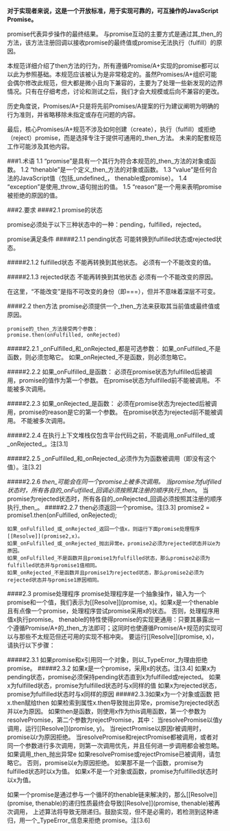 **对于实现者来说，这是一个开放标准，用于实现可靠的，可互操作的JavaScript Promise。**

promise代表异步操作的最终结果。 与promise互动的主要方式是通过其_then_的方法，该方法注册回调以接收promise的最终值或promise无法执行（fulfill）的原因。

本规范详细介绍了then方法的行为，所有遵循Promise/A+实现的promise都可以以此为参照基础。本规范应该被认为是非常稳定的。虽然Promises/A+组织可能会偶尔修改此规范，但大都是微小且向下兼容的，主要为了处理一些新发现的边界情况。只有在仔细考虑，讨论和测试之后，我们才会大规模或后向不兼容的更改。

历史角度说，Promises/A+只是将先前Promises/A提案的行为建议阐明为明确的行为准则，并省略移除未指定或存在问题的内容。

最后，核心Promises/A+规范不涉及如何创建（create），执行（fulfill）或拒绝（reject）promise，而是选择专注于提供可通用的_then_方法。 未来的配套规范工作可能涉及其他内容。

###1.术语
1.1 “promise”是具有一个其行为符合本规范的_then_方法的对象或函数。
1.2 “thenable”是一个定义_then_方法的对象或函数。
1.3 “value”是任何合法的JavaScript值（包括_undefined_， thenable或promise）。
1.4 “exception”是使用_throw_语句抛出的值。
1.5 “reason”是一个用来表明promise被拒绝的原因的值。

###2.要求
####2.1 promise的状态

promise必须处于以下三种状态中的一种：pending，fulfilled，rejected。

promise满足条件
#####2.1.1 pending状态
    可能转换到fulfilled状态或rejected状态。

#####2.1.2 fulfilled状态
    不能再转换到其他状态。
    必须有一个不能改变的值。

#####2.1.3 rejected状态
    不能再转换到其他状态
    必须有一个不能改变的原因。

在这里，“不能改变”是指不可改变的身份（即===），但并不意味着深层不可变。

####2.2 then方法
    promise必须提供一个_then_方法来获取其当前值或最终值或原因。

    promise的_then_方法接受两个参数：
    promise.then(onFulfilled, onRejected)

#####2.2.1 _onFulfilled_和_onRejected_都是可选参数：
    如果_onFulfilled_不是函数，则必须忽略它。
    如果_onRejected_不是函数，则必须忽略它。

#####2.2.2 如果_onFulfilled_是函数：
    必须在promise状态为fulfilled后被调用，promise的值作为第一个参数。
    在promise状态为fulfilled前不能被调用。
    不能被多次调用。

#####2.2.3 如果_onRejected_是函数：
    必须在promise状态为rejected后被调用，promise的reason是它的第一个参数。
    在promise状态为rejected前不能被调用。
    不能被多次调用。

#####2.2.4 在执行上下文堆栈仅包含平台代码之前，不能调用_onFulfilled_或_onRejected_。注[3.1]

#####2.2.5 _onFulfilled_和_onRejected_必须作为为函数被调用（即没有这个值）。注[3.2]

#####2.2.6 _then_可能会在同一个promise上被多次调用。
    当promise为fulfilled状态时，所有各自的_onFulfilled_回调必须按照其注册的顺序执行_then_。
    当promise为rejected状态时，所有各自的_onRejected_回调必须按照其注册的顺序执行_then_。
#####2.2.7 then必须返回一个promise。注[3.3]
    promise2 = promise1.then(onFulfilled, onRejected);

    如果_onFulfilled_或_onRejected_返回一个值x，则运行下面promise处理程序 [[Resolve]](promise2,x)。
    如果_onFulfilled_或_onRejected_抛出异常e，promise2必须为rejected状态并以e为原因。
    如果_onFulfilled_不是函数并且promise1为fulfilled状态，那么promise2必须为fulfilled状态并与promise1值相同。
    如果_onRejected_不是函数并且promise1为rejected状态，那么promise2必须为rejected状态并与promise1原因相同。

####2.3 promise处理程序
    promise处理程序是一个抽象操作，输入为一个promise和一个值，我们表示为[[Resolve]](promise, x)。如果x是一个thenable且有点像一个promise，处理程序尝试promise采用x的状态。 否则，处理程序用值x执行promise。
    thenable的特性使得promise的实现更通用：只要其暴露出一个遵循Promise/A+的_then_方法即可；这同时也使遵循Promise/A+规范的实现可以与那些不太规范但还可用的实现不相冲突。
    要运行[[Resolve]](promise, x)，请执行以下步骤：

#####2.3.1 如果promise和x引用同一个对象，则以_TypeError_为理由拒绝promise。
#####2.3.2 如果x是一个promise，采用x的状态。注[3.4]
    如果x为pending状态，promise必须保持pending状态直到x为fulfilled或rejected。
    如果x为fulfilled状态，promise为fulfilled状态时与x同样的值
    如果x为rejected状态，promise为fulfilled状态时与x同样的原因
#####2.3.3如果x为一个对象或函数
    把x.then赋给then
    如果检索到属性x.then导致抛出异常e，promise为rejected状态并以e为原因。
    如果then是函数，则使用x作为this调用函数，第一个参数为resolvePromise，第二个参数为rejectPromise，其中：
        当resolvePromise以值y调用，运行[[Resolve]](promise, y)。
        当rejectPromise以原因r被调用时，promise以r为原因拒绝。
        当resolvePromise和rejectPromise都被调用，或者对同一个参数进行多次调用，则第一次调用优先，并且任何进一步调用都会被忽略。
        如果调用_then_抛出异常e
            如果resolvePromise或rejectPromise已被调用，请忽略它。
            否则，promise以e为原因拒绝。
        如果那不是一个函数，promise为fulfilled状态时以x为值。
    如果x不是一个对象或函数，promise为fulfilled状态时以x为值。

如果一个promise是通过参与一个循环的thenable链来解决的，那么[[Resolve]](promise, thenable)的递归性质最终会导致[[Resolve]](promise, thenable)被再次调用， 上述算法将导致无限递归。鼓励实现，但不是必需的，若检测到这种递归，用一个_TypeError_信息来拒绝 promise。注[3.6]
